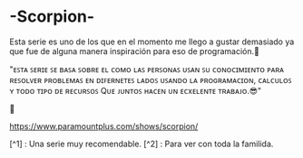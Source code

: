 # -Scorpion-
Esta serie es uno de los que en el momento me llego a gustar demasiado ya que fue de alguna manera inspiración para eso de programación.👾

"ᴇꜱᴛᴀ ꜱᴇʀɪᴇ ꜱᴇ ʙᴀꜱᴀ ꜱᴏʙʀᴇ ᴇʟ ᴄᴏᴍᴏ ʟᴀꜱ ᴘᴇʀꜱᴏɴᴀꜱ ᴜꜱᴀɴ ꜱᴜ ᴄᴏɴᴏᴄɪᴍɪᴇɴᴛᴏ ᴘᴀʀᴀ ʀᴇꜱᴏʟᴠᴇʀ ᴘʀᴏʙʟᴇᴍᴀꜱ ᴇɴ ᴅɪꜰᴇʀɴᴇᴛᴇꜱ ʟᴀᴅᴏꜱ ᴜꜱᴀɴᴅᴏ ʟᴀ ᴘʀᴏɢʀᴀᴍᴀᴄɪᴏɴ, ᴄᴀʟᴄᴜʟᴏꜱ ʏ ᴛᴏᴅᴏ ᴛɪᴘᴏ ᴅᴇ ʀᴇᴄᴜʀꜱᴏꜱ Qᴜᴇ ᴊᴜɴᴛᴏꜱ ʜᴀᴄᴇɴ ᴜɴ ᴇᴄxᴇʟᴇɴᴛᴇ ᴛʀᴀʙᴀᴊᴏ.😎"

🧠 

https://www.paramountplus.com/shows/scorpion/

[^1] : Una serie muy recomendable.
[^2] : Para ver con toda la familida.